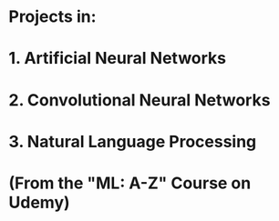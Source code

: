 # Projects in:
# 1. Artificial Neural Networks
# 2. Convolutional Neural Networks
# 3. Natural Language Processing
# (From the "ML: A-Z" Course on Udemy)
